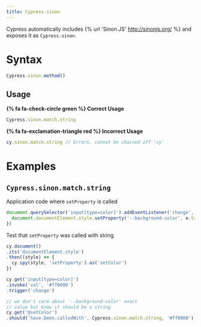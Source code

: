 ```yaml
---
title: Cypress.sinon
---
```


Cypress automatically includes {% url 'Sinon.JS' http://sinonjs.org/ %} and exposes it as `Cypress.sinon`.

# Syntax

```javascript
Cypress.sinon.method()
```

## Usage

**{% fa fa-check-circle green %} Correct Usage**

```javascript
Cypress.sinon.match.string
```

**{% fa fa-exclamation-triangle red %} Incorrect Usage**

```javascript
cy.sinon.match.string // Errors, cannot be chained off 'cy'
```

# Examples

## `Cypress.sinon.match.string`

Application code where `setProperty` is called

```js
document.querySelector('input[type=color]').addEventListener('change', (e) => {
  document.documentElement.style.setProperty('--background-color', e.target.value)
})
```

Test that `setProperty` was called with string

```javascript
cy.document()
.its('documentElement.style')
.then((style) => {
  cy.spy(style, 'setProperty').as('setColor')
})

cy.get('input[type=color]')
.invoke('val', '#ff0000')
.trigger('change')

// we don't care about '--background-color' exact
// value but know it should be a string
cy.get('@setColor')
.should('have.been.calledWith', Cypress.sinon.match.string, '#ff0000')
```
